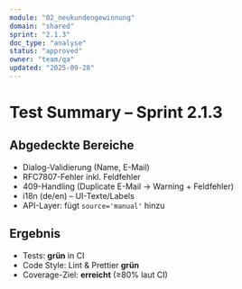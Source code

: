 ```yaml
---
module: "02_neukundengewinnung"
domain: "shared"
sprint: "2.1.3"
doc_type: "analyse"
status: "approved"
owner: "team/qa"
updated: "2025-09-28"
---
```


# Test Summary – Sprint 2.1.3

## Abgedeckte Bereiche
- Dialog-Validierung (Name, E-Mail)
- RFC7807-Fehler inkl. Feldfehler
- 409-Handling (Duplicate E-Mail → Warning + Feldfehler)
- i18n (de/en) – UI-Texte/Labels
- API-Layer: fügt `source='manual'` hinzu

## Ergebnis
- Tests: **grün** in CI
- Code Style: Lint & Prettier **grün**
- Coverage-Ziel: **erreicht** (≥80% laut CI)